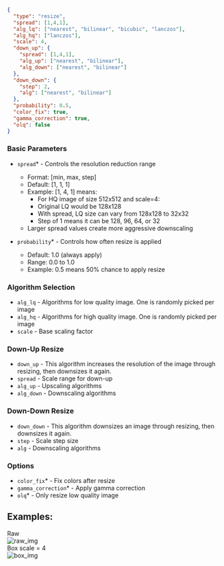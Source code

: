```json
{
  "type": "resize",
  "spread": [1,4,1],
  "alg_lq": ["nearest", "bilinear", "bicubic", "lanczos"],
  "alg_hq": ["lanczos"],
  "scale": 4,
  "down_up": {
    "spread": [1,4,1],
    "alg_up": ["nearest", "bilinear"],
    "alg_down": ["nearest", "bilinear"]
  },
  "down_down": {
    "step": 2,
    "alg": ["nearest", "bilinear"]
  },
  "probability": 0.5,
  "color_fix": true,
  "gamma_correction": true,
  "olq": false
}
```

### Basic Parameters
- `spread`* - Controls the resolution reduction range
  - Format: [min, max, step]
  - Default: [1, 1, 1]
  - Example: [1, 4, 1] means:
    - For HQ image of size 512x512 and scale=4:
    - Original LQ would be 128x128
    - With spread, LQ size can vary from 128x128 to 32x32
    - Step of 1 means it can be 128, 96, 64, or 32
  - Larger spread values create more aggressive downscaling

- `probability`* - Controls how often resize is applied
  - Default: 1.0 (always apply)
  - Range: 0.0 to 1.0
  - Example: 0.5 means 50% chance to apply resize


### Algorithm Selection
- `alg_lq` - Algorithms for low quality image. One is randomly picked per image
- `alg_hq` - Algorithms for high quality image. One is randomly picked per image
- `scale` - Base scaling factor

### Down-Up Resize
- `down_up` - This algorithm increases the resolution of the image through resizing, then downsizes it again.
- `spread` - Scale range for down-up
- `alg_up` - Upscaling algorithms
- `alg_down` - Downscaling algorithms

### Down-Down Resize
- `down_down` - This algorithm downsizes an image through resizing, then downsizes it again.
- `step` - Scale step size
- `alg` - Downscaling algorithms

### Options
- `color_fix`* - Fix colors after resize
- `gamma_correction`* - Apply gamma correction
- `olq`* - Only resize low quality image

## Examples:
<div> Raw</div>
<img src="images/resize/raw.png" title="raw_img">
<div> Box scale = 4</div>
<img src="images/resize/box_4.png" title="box_img">